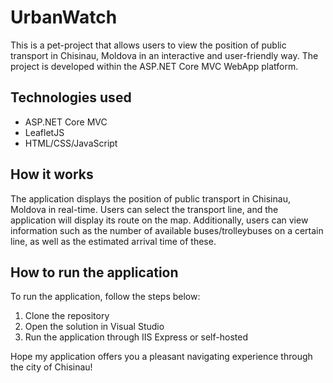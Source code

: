 # UrbanWatch
This is a pet-project that allows users to view the position of public transport in Chisinau, Moldova in an interactive and user-friendly way. The project is developed within the ASP.NET Core MVC WebApp platform.

## Technologies used

- ASP.NET Core MVC
- LeafletJS
- HTML/CSS/JavaScript

## How it works

The application displays the position of public transport in Chisinau, Moldova in real-time. Users can select the transport line, and the application will display its route on the map. Additionally, users can view information such as the number of available buses/trolleybuses on a certain line, as well as the estimated arrival time of these.

## How to run the application

To run the application, follow the steps below:

1. Clone the repository
2. Open the solution in Visual Studio
3. Run the application through IIS Express or self-hosted

Hope my application offers you a pleasant navigating experience through the city of Chisinau!
